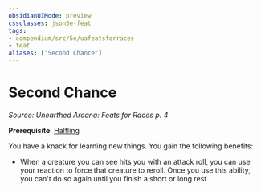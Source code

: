 ```yaml
---
obsidianUIMode: preview
cssclasses: json5e-feat
tags:
- compendium/src/5e/uafeatsforraces
- feat
aliases: ["Second Chance"]
---
```

# Second Chance
*Source: Unearthed Arcana: Feats for Races p. 4*  

**Prerequisite**: [Halfling](/Systems/5e/races/halfling.md)

You have a knack for learning new things. You gain the following benefits:

- When a creature you can see hits you with an attack roll, you can use your reaction to force that creature to reroll. Once you use this ability, you can't do so again until you finish a short or long rest.